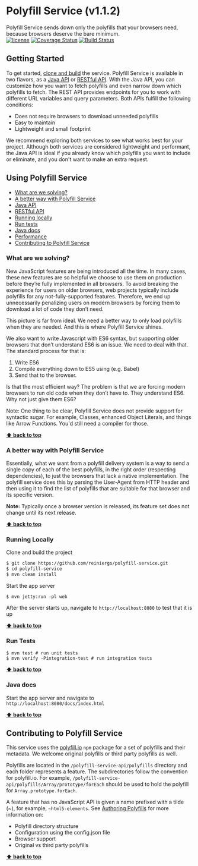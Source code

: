 <a name="top"></a>
#  Polyfill Service (v1.1.2)
Polyfill Service sends down only the polyfills that your browsers need, because browsers deserve the bare minimum.  
[![license](https://img.shields.io/github/license/mashape/apistatus.svg)](https://img.shields.io/github/license/mashape/apistatus.svg)
[![Coverage Status](https://coveralls.io/repos/github/reiniergs/polyfill-service/badge.svg?branch=codeCoverage)](https://coveralls.io/github/reiniergs/polyfill-service?branch=codeCoverage)
[![Build Status](https://travis-ci.org/reiniergs/polyfill-service.svg?branch=master)](https://travis-ci.org/reiniergs/polyfill-service)
## Getting Started
To get started, [clone and build](#running-locally) the service. Polyfill Service is available in two flavors, as a [Java API](/polyfill-service-api/README.md) or [RESTful API](/polyfill-service-rest/README.md). With the Java API, you can customize how you want to fetch polyfills and even narrow down which polyfills to fetch. The REST API provides endpoints for you to work with different URL variables and query parameters. Both APIs fulfill the following conditions:
* Does not require browsers to download unneeded polyfills
* Easy to maintain
* Lightweight and small footprint

We recommend exploring both services to see what works best for your project. Although both services are considered lightweight and performant, the Java API is ideal if you already know which polyfills you want to include or eliminate, and you don't want to make an extra request. 


## Using Polyfill Service
- [What are we solving?](#why)
- [A better way with Polyfill Service](#solution)
- [Java API](/polyfill-service-api/README.md)
- [RESTful API](/polyfill-service-rest/README.md)
- [Running locally](#running-locally)
- [Run tests](#tests)
- [Java docs](#java-docs)
- [Performance](/polyfill-service-perf/README.md)
- [Contributing to Polyfill Service](#contribute)


<a name="why"></a>
### What are we solving?

New JavaScript features are being introduced all the time. In many cases, these new features are so helpful we choose to use 
them on production before they’re fully implemented in all browsers. To avoid breaking the experience for users on older browsers, 
web projects typically include polyfills for any not-fully-supported features. Therefore, we end up unnecessarily penalizing users on modern browsers by forcing them to download a lot of code they don’t need.

This picture is far from ideal. We need a better way to only load polyfills when they are needed. And this is where Polyfill Service shines.

We also want to write Javascript with ES6 syntax, but supporting older browsers
that don’t understand ES6 is an issue. We need to deal with that. The standard process for that is:

1. Write ES6 
2. Compile everything down to ES5 using (e.g. Babel)
3. Send that to the browser.

Is that the most efficient way? The problem is that we are forcing modern browsers to run old code when they don’t have to. They understand ES6. Why not just give them ES6?

Note: One thing to be clear, Polyfill Service does not provide support for syntactic sugar. For example, Classes, enhanced Object Literals, and things like Arrow Functions. You'd still need a compiler for those.

**[⬆ back to top](#top)**



<a name="solution"></a>
### A better way with Polyfill Service

Essentially, what we want from a polyfill delivery system is a way to send a single copy of each of the best polyfills, in the right order (respecting dependencies), to just the browsers that lack a native implementation. The polyfill service does this by parsing the User-Agent from HTTP header and then using it to find the list of polyfills that are suitable for that browser and its specific version.

**Note:** Typically once a browser version is released, its feature set does not change until its next release.

**[⬆ back to top](#top)**



<a name="running locally"></a>
### Running Locally

Clone and build the project
```bash
$ git clone https://github.com/reiniergs/polyfill-service.git
$ cd polyfill-service
$ mvn clean install
```

Start the app server
```
$ mvn jetty:run -pl web
```

After the server starts up, navigate to `http://localhost:8080` to test that it is up

**[⬆ back to top](#top)**



<a name="tests"></a>
### Run Tests
```
$ mvn test # run unit tests
$ mvn verify -Pintegration-test # run integration tests
```

**[⬆ back to top](#top)**



<a name="java-docs"></a>
### Java docs
Start the app server and navigate to `http://localhost:8080/docs/index.html`

**[⬆ back to top](#top)**


<a name="contribute"></a>
## Contributing to Polyfill Service
This service uses the [polyfill.io](http://polyfill.io) `npm` package for a set of polyfills and their metadata. We welcome original polyfills or third party polyfills as well.

Polyfills are located in the `/polyfill-service-api/polyfills` directory and each folder represents a feature. The subdirectories follow the convention for polyfill.io. For example, `/polyfill-service-api/polyfills/Array/prototype/forEach` should be used to hold the polyfill for `Array.prototype.forEach`.

A feature that has no JavaScript API is given a name prefixed with a tilde (~), for example, `~html5-elements`.
See [Authoring Polyfills](https://polyfill.io/v2/docs/contributing/authoring-polyfills) for more information on:

* Polyfill directory structure
* Configuration using the config.json file
* Browser support
* Original vs third party polyfills

**[⬆ back to top](#top)**

